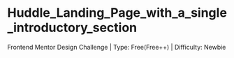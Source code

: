 # Huddle_Landing_Page_with_a_single_introductory_section
Frontend Mentor Design Challenge | Type: Free(Free++) | Difficulty: Newbie

